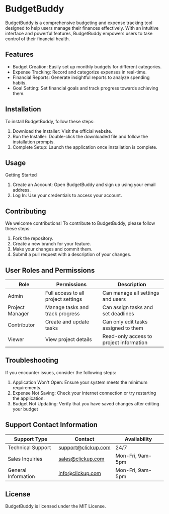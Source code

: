 # BudgetBuddy

BudgetBuddy is a comprehensive budgeting and expense tracking tool designed to help users manage their finances effectively. With an intuitive interface and powerful features, BudgetBuddy empowers users to take control of their financial health.
## Features

- Budget Creation: Easily set up monthly budgets for different categories.
- Expense Tracking: Record and categorize expenses in real-time.
- Financial Reports: Generate insightful reports to analyze spending habits.
- Goal Setting: Set financial goals and track progress towards achieving them.


## Installation

To install BudgetBuddy, follow these steps:
1. Download the Installer: Visit the official website.
2. Run the Installer: Double-click the downloaded file and follow the installation prompts.
3. Complete Setup: Launch the application once installation is complete.
   
## Usage

Getting Started
1. Create an Account: Open BudgetBuddy and sign up using your email address.
2. Log In: Use your credentials to access your account.

## Contributing

We welcome contributions! To contribute to BudgetBuddy, please follow these steps:
1. Fork the repository.
2. Create a new branch for your feature.
3. Make your changes and commit them.
4. Submit a pull request with a description of your changes.

## User Roles and Permissions

| Role         | Permissions                              | Description                                    |
|--------------|-----------------------------------------|------------------------------------------------|
| Admin        | Full access to all project settings      | Can manage all settings and users              |
| Project Manager | Manage tasks and track progress      | Can assign tasks and set deadlines             |
| Contributor  | Create and update tasks                 | Can only edit tasks assigned to them           |
| Viewer       | View project details                    | Read-only access to project information        |


## Troubleshooting

If you encounter issues, consider the following steps:
1. Application Won't Open: Ensure your system meets the minimum requirements.
2. Expense Not Saving: Check your internet connection or try restarting the application.
3. Budget Not Updating: Verify that you have saved changes after editing your budget

## Support Contact Information

| Support Type           | Contact                         | Availability        |
|------------------------|---------------------------------|---------------------|
| Technical Support      | support@clickup.com             | 24/7               |
| Sales Inquiries        | sales@clickup.com               | Mon-Fri, 9am-5pm   |
| General Information    | info@clickup.com                | Mon-Fri, 9am-5pm   |


## License

BudgetBuddy is licensed under the MIT License.

